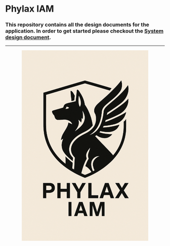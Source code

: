 # Phylax IAM

### This repository contains all the design documents for the application. In order to get started please checkout the [System design document](./system-design.md).

---

<p align="center">
    <img src="./logo/Phylax IAM Logo.png" alt="Phylax IAM Logo" width="400"/>
</p>

